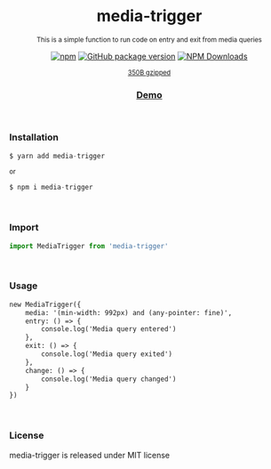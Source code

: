 <div align="center">
<br>

<h1>media-trigger</h1>

<p><sup>This is a simple function to run code on entry and exit from media queries</sup></p>

[![npm](https://img.shields.io/npm/v/media-trigger.svg?colorB=brightgreen)](https://www.npmjs.com/package/media-trigger)
[![GitHub package version](https://img.shields.io/github/package-json/v/ux-ui-pro/media-trigger.svg)](https://github.com/ux-ui-pro/media-trigger)
[![NPM Downloads](https://img.shields.io/npm/dm/media-trigger.svg?style=flat)](https://www.npmjs.org/package/media-trigger)

<sup><a href="https://bundlephobia.com/package/media-trigger">350B gzipped</a></sup>
<h3><a href="https://codepen.io/ux-ui/pen/gOBQjzR">Demo</a></h3>

</div>
<br>

### Installation
```javascript
$ yarn add media-trigger
```
<sup>or</sup>
```javascript
$ npm i media-trigger
```
<br>

### Import
```javascript
import MediaTrigger from 'media-trigger'
```
<br>

### Usage
```HTML
new MediaTrigger({
    media: '(min-width: 992px) and (any-pointer: fine)',
    entry: () => {
        console.log('Media query entered')
    },
    exit: () => {
        console.log('Media query exited')
    },
    change: () => {
        console.log('Media query changed')
    }
})
```
<br>

### License
media-trigger is released under MIT license
